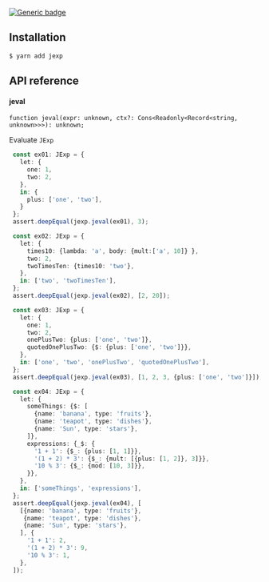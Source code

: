 [![Generic badge](https://img.shields.io/badge/status-experimental-red.svg)](https://shields.io/)
## Installation
```sh
$ yarn add jexp

```
## API reference
#### jeval

`function jeval(expr: unknown, ctx?: Cons<Readonly<Record<string, unknown>>>): unknown;`

Evaluate `JExp`

```ts
 const ex01: JExp = {
   let: {
     one: 1,
     two: 2,
   },
   in: {
     plus: ['one', 'two'],
   }
 };
 assert.deepEqual(jexp.jeval(ex01), 3);
```

```ts
 const ex02: JExp = {
   let: {
     times10: {lambda: 'a', body: {mult:['a', 10]} },
     two: 2,
     twoTimesTen: {times10: 'two'},
   },
   in: ['two', 'twoTimesTen'],
 };
 assert.deepEqual(jexp.jeval(ex02), [2, 20]);
```

```ts
 const ex03: JExp = {
   let: {
     one: 1,
     two: 2,
     onePlusTwo: {plus: ['one', 'two']},
     quotedOnePlusTwo: {$: {plus: ['one', 'two']}},
   },
   in: ['one', 'two', 'onePlusTwo', 'quotedOnePlusTwo'],
 };
 assert.deepEqual(jexp.jeval(ex03), [1, 2, 3, {plus: ['one', 'two']}]);
```

```ts
 const ex04: JExp = {
   let: {
     someThings: {$: [
       {name: 'banana', type: 'fruits'},
       {name: 'teapot', type: 'dishes'},
       {name: 'Sun', type: 'stars'},
     ]},
     expressions: {_$: {
       '1 + 1': {$_: {plus: [1, 1]}},
       '(1 + 2) * 3': {$_: {mult: [{plus: [1, 2]}, 3]}},
       '10 % 3': {$_: {mod: [10, 3]}},
     }},
   },
   in: ['someThings', 'expressions'],
 };
 assert.deepEqual(jexp.jeval(ex04), [
   [{name: 'banana', type: 'fruits'},
    {name: 'teapot', type: 'dishes'},
    {name: 'Sun', type: 'stars'},
   ], {
     '1 + 1': 2,
     '(1 + 2) * 3': 9,
     '10 % 3': 1,
   },
 ]);
```
